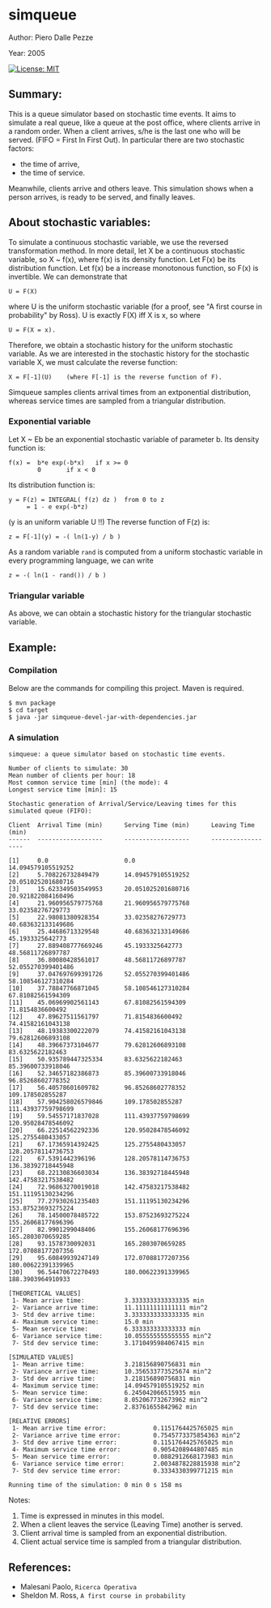 
# simqueue


Author: Piero Dalle Pezze

Year: 2005

[![License: MIT](https://img.shields.io/badge/License-MIT-yellow.svg)](https://opensource.org/licenses/MIT)

## Summary:
This is a queue simulator based on stochastic time events.
It aims to simulate a real queue, like a queue at the post office,
where clients arrive in a random order. When a client arrives, s/he is
the last one who will be served. (FIFO = First In First Out). In particular
there are two stochastic factors:

- the time of arrive,
- the time of service.

Meanwhile, clients arrive and others leave.
This simulation shows when a person arrives, is ready to be served, and finally leaves.    


## About stochastic variables:
To simulate a continuous stochastic variable, we use the reversed transformation method. 
In more detail, let X be a continuous stochastic variable, so X ~ f(x), where f(x) is its 
density function. Let F(x) be its distribution function. Let f(x) be a increase monotonous 
function, so F(x) is invertible. We can demonstrate that
```
U = F(X)
```
where U is the uniform stochastic variable (for a proof, see "A first course in probability" by Ross). 
U is exactly F(X) iff X is x, so where
```
U = F(X = x).
```
Therefore, we obtain a stochastic history for the uniform stochastic variable.
As we are interested in the stochastic history for the stochastic variable X,
we must calculate the reverse function:
```
X = F[-1](U)    (where F[-1] is the reverse function of F).
```

Simqueue samples clients arrival times from an extponential distribution, whereas 
service times are sampled from a triangular distribution. 

### Exponential variable
Let X ~ Eb be an exponential stochastic variable of parameter b.
Its density function is:
```
f(x) =  b*e exp(-b*x)   if x >= 0
    	0		if x < 0
```	    
Its distribution function is:
```
y = F(z) = INTEGRAL( f(z) dz )  from 0 to z
	 = 1 - e exp(-b*z)
```
(y is an uniform variable U !!)
The reverse function of F(z) is:
```
z = F[-1](y) = -( ln(1-y) / b )
```
As a random variable `rand` is computed from a uniform stochastic variable 
in every programming language, we can write
```
z = -( ln(1 - rand()) / b )
```

### Triangular variable
As above, we can obtain a stochastic history for the triangular stochastic variable.	




## Example:
### Compilation
Below are the commands for compiling this project. Maven is required.
```
$ mvn package
$ cd target
$ java -jar simqueue-devel-jar-with-dependencies.jar 
```

### A simulation
```
simqueue: a queue simulator based on stochastic time events.

Number of clients to simulate: 30
Mean number of clients per hour: 18
Most common service time [min] (the mode): 4
Longest service time [min]: 15

Stochastic generation of Arrival/Service/Leaving times for this simulated queue (FIFO):

Client  Arrival Time (min)      Serving Time (min)      Leaving Time (min)
------  ------------------      ------------------      ------------------

[1]     0.0     				0.0     				14.094579105519252
[2]     5.708226732849479       14.094579105519252      20.051025201680716
[3]     15.623349503549953      20.051025201680716      20.921822084160496
[4]     21.960956579775768      21.960956579775768      33.02358276729773
[5]     22.98081380928354       33.02358276729773       40.683632133149686
[6]     25.44686713329548       40.683632133149686      45.1933325642773
[7]     27.889408777669246      45.1933325642773        48.56811726897787
[8]     36.80080428561017       48.56811726897787       52.055270399401486
[9]     37.047697699391726      52.055270399401486      58.108546127310284
[10]    37.78847766871045       58.108546127310284      67.81082561594309
[11]    45.06969902561143       67.81082561594309       71.8154836600492
[12]    47.89627511561797       71.8154836600492        74.41582161043138
[13]    48.19383300222079       74.41582161043138       79.62812606893108
[14]    48.39667373104677       79.62812606893108       83.6325622182463
[15]    50.935789447325334      83.6325622182463        85.39600733918046
[16]    52.34657182386873       85.39600733918046       96.85268602778352
[17]    56.40578601609782       96.85268602778352       109.178502855287
[18]    57.904258026579846      109.178502855287        111.43937759798699
[19]    59.54557171837028       111.43937759798699      120.95028478546092
[20]    66.22514562292336       120.95028478546092      125.2755480433057
[21]    67.17365914392425       125.2755480433057       128.20578114736753
[22]    67.5391442396196        128.20578114736753      136.38392718445948
[23]    68.22130836603034       136.38392718445948      142.47583217538482
[24]    72.96863270019018       142.47583217538482      151.11195130234296
[25]    77.27930261235403       151.11195130234296      153.87523693275224
[26]    78.14500078485722       153.87523693275224      155.26068177696396
[27]    82.9901299048406        155.26068177696396      165.2803070659285
[28]    93.1578730092031        165.2803070659285       172.07088177207356
[29]    95.60849939247149       172.07088177207356      180.00622391339965
[30]    96.54470672270493       180.00622391339965      188.3903964910933

[THEORETICAL VALUES]
 1- Mean arrive time:           3.3333333333333335 min
 2- Variance arrive time:       11.11111111111111 min^2
 3- Std dev arrive time:        3.3333333333333335 min
 4- Maximum service time:       15.0 min
 5- Mean service time:          6.333333333333333 min
 6- Variance service time:      10.055555555555555 min^2
 7- Std dev service time:       3.1710495984067415 min

[SIMULATED VALUES]
 1- Mean arrive time:           3.218156890756831 min 
 2- Variance arrive time:       10.356533773525674 min^2 
 3- Std dev arrive time:        3.218156890756831 min 
 4- Maximum service time:       14.094579105519252 min 
 5- Mean service time:          6.245042066515935 min 
 6- Variance service time:      8.052067732673962 min^2 
 7- Std dev service time:       2.83761655842962 min 

[RELATIVE ERRORS]
 1- Mean arrive time error:             0.1151764425765025 min 
 2- Variance arrive time error:         0.7545773375854363 min^2 
 3- Std dev arrive time error:          0.1151764425765025 min 
 4- Maximum service time error:         0.9054208944807485 min 
 5- Mean service time error:            0.0882912668173983 min 
 6- Variance service time error:        2.0034878228815938 min^2 
 7- Std dev service time error:         0.3334330399771215 min 

Running time of the simulation: 0 min 0 s 158 ms
```

Notes:

1. Time is expressed in minutes in this model.
2. When a client leaves the service (Leaving Time) another is served.
3. Client arrival time is sampled from an exponential distribution.
4. Client actual service time is sampled from a triangular distribution.


## References:

- Malesani Paolo, `Ricerca Operativa` 
- Sheldon M. Ross, `A first course in probability`
